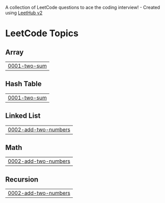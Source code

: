 A collection of LeetCode questions to ace the coding interview! - Created using [LeetHub v2](https://github.com/arunbhardwaj/LeetHub-2.0)
<!---LeetCode Topics Start-->
# LeetCode Topics
## Array
|  |
| ------- |
| [0001-two-sum](https://github.com/akashpratapsing/LeetCode/tree/master/0001-two-sum) |
## Hash Table
|  |
| ------- |
| [0001-two-sum](https://github.com/akashpratapsing/LeetCode/tree/master/0001-two-sum) |
## Linked List
|  |
| ------- |
| [0002-add-two-numbers](https://github.com/akashpratapsing/LeetCode/tree/master/0002-add-two-numbers) |
## Math
|  |
| ------- |
| [0002-add-two-numbers](https://github.com/akashpratapsing/LeetCode/tree/master/0002-add-two-numbers) |
## Recursion
|  |
| ------- |
| [0002-add-two-numbers](https://github.com/akashpratapsing/LeetCode/tree/master/0002-add-two-numbers) |
<!---LeetCode Topics End-->